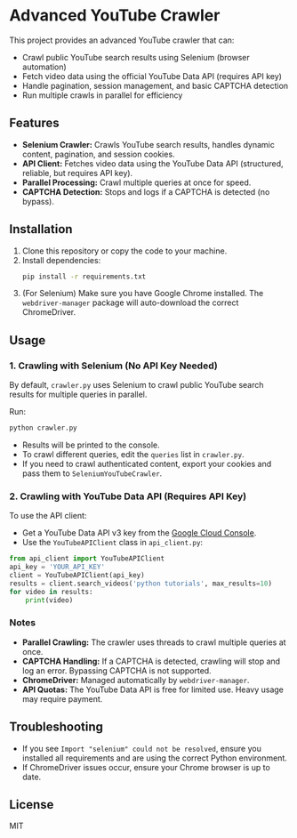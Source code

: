 # Advanced YouTube Crawler

This project provides an advanced YouTube crawler that can:
- Crawl public YouTube search results using Selenium (browser automation)
- Fetch video data using the official YouTube Data API (requires API key)
- Handle pagination, session management, and basic CAPTCHA detection
- Run multiple crawls in parallel for efficiency

## Features
- **Selenium Crawler:** Crawls YouTube search results, handles dynamic content, pagination, and session cookies.
- **API Client:** Fetches video data using the YouTube Data API (structured, reliable, but requires API key).
- **Parallel Processing:** Crawl multiple queries at once for speed.
- **CAPTCHA Detection:** Stops and logs if a CAPTCHA is detected (no bypass).

## Installation
1. Clone this repository or copy the code to your machine.
2. Install dependencies:
   ```bash
   pip install -r requirements.txt
   ```
3. (For Selenium) Make sure you have Google Chrome installed. The `webdriver-manager` package will auto-download the correct ChromeDriver.

## Usage

### 1. Crawling with Selenium (No API Key Needed)
By default, `crawler.py` uses Selenium to crawl public YouTube search results for multiple queries in parallel.

Run:
```bash
python crawler.py
```

- Results will be printed to the console.
- To crawl different queries, edit the `queries` list in `crawler.py`.
- If you need to crawl authenticated content, export your cookies and pass them to `SeleniumYouTubeCrawler`.

### 2. Crawling with YouTube Data API (Requires API Key)
To use the API client:
- Get a YouTube Data API v3 key from the [Google Cloud Console](https://console.developers.google.com/).
- Use the `YouTubeAPIClient` class in `api_client.py`:

```python
from api_client import YouTubeAPIClient
api_key = 'YOUR_API_KEY'
client = YouTubeAPIClient(api_key)
results = client.search_videos('python tutorials', max_results=10)
for video in results:
    print(video)
```

### Notes
- **Parallel Crawling:** The crawler uses threads to crawl multiple queries at once.
- **CAPTCHA Handling:** If a CAPTCHA is detected, crawling will stop and log an error. Bypassing CAPTCHA is not supported.
- **ChromeDriver:** Managed automatically by `webdriver-manager`.
- **API Quotas:** The YouTube Data API is free for limited use. Heavy usage may require payment.

## Troubleshooting
- If you see `Import "selenium" could not be resolved`, ensure you installed all requirements and are using the correct Python environment.
- If ChromeDriver issues occur, ensure your Chrome browser is up to date.

## License
MIT 